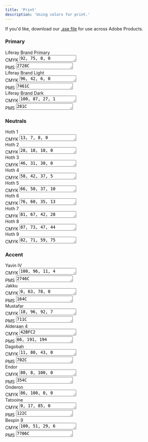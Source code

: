 ```yaml
---
title: 'Print'
description: 'Using colors for print.'
---
```


If you'd like, download our [.ase file](/../resources/colors/print/liferay-brand-palette-cmyk.ase) for use across Adobe Products.

### Primary

<div class="row">
	<div class="col-md-4">
		<div class="card-type-asset color-card">
			<div class="card">
				<div class="aspect-ratio card-item-first" style="background-color: #0b63ce;">
				</div>
				<div class="card-body">
					<div class="card-row">
						<div class="autofit-col autofit-col-expand">
							<div class="card-title text-truncate" title="Color Name">Liferay Brand Primary</div>
							<div class="card-subtitle text-truncate" title="CMYK"><span>CMYK </span><textarea onclick="this.focus();this.select()" rows="1">92, 75, 0, 0</textarea></div>
                            <div class="card-subtitle text-truncate" title="Pantone Matching System"><span>PMS </span><textarea onclick="this.focus();this.select()" rows="1">2728C</textarea></div>
							<div class="card-detail">
							</div>
						</div>
					</div>
				</div>
			</div>
		</div>
	</div>
    <div class="col-md-4">
		<div class="card-type-asset color-card">
			<div class="card">
				<div class="aspect-ratio card-item-first" style="background-color: #1AA0E8;">
				</div>
				<div class="card-body">
					<div class="card-row">
						<div class="autofit-col autofit-col-expand">
							<div class="card-title text-truncate" title="Color Name">Liferay Brand Light</div>
							<div class="card-subtitle text-truncate" title="CMYK"><span>CMYK </span><textarea onclick="this.focus();this.select()" rows="1">96, 42, 6, 0</textarea></div>
                            <div class="card-subtitle text-truncate" title="Pantone Matching System"><span>PMS </span><textarea onclick="this.focus();this.select()" rows="1">7461C</textarea></div>
							<div class="card-detail">
							</div>
						</div>
					</div>
				</div>
			</div>
		</div>
	</div>
	<div class="col-md-4">
		<div class="card-type-asset color-card">
			<div class="card">
				<div class="aspect-ratio card-item-first" style="background-color: #204589;">
				</div>
				<div class="card-body">
					<div class="card-row">
						<div class="autofit-col autofit-col-expand">
							<div class="card-title text-truncate" title="Color Name">Liferay Brand Dark</div>
							<div class="card-subtitle text-truncate" title="CMYK"><span>CMYK </span><textarea onclick="this.focus();this.select()" rows="1">100, 87, 27, 1</textarea></div>
                            <div class="card-subtitle text-truncate" title="Pantone Matching System"><span>PMS </span><textarea onclick="this.focus();this.select()" rows="1">281C</textarea></div>
							<div class="card-detail">
							</div>
						</div>
					</div>
				</div>
			</div>
		</div>
	</div>
</div>

### Neutrals

<div class="row">
	<div class="col-md-4">
		<div class="card-type-asset color-card">
			<div class="card">
				<div class="aspect-ratio card-item-first" style="background-color: #1B324B;">
				</div>
				<div class="card-body">
					<div class="card-row">
						<div class="autofit-col autofit-col-expand">
							<div class="card-title text-truncate" title="Color Name">Hoth 1</div>
							<div class="card-subtitle text-truncate" title="CMYK"><span>CMYK </span><textarea onclick="this.focus();this.select()" rows="1">13, 7, 8, 0</textarea></div>
							<div class="card-detail">
							</div>
						</div>
					</div>
				</div>
			</div>
		</div>
	</div>
    <div class="col-md-4">
		<div class="card-type-asset color-card">
			<div class="card">
				<div class="aspect-ratio card-item-first" style="background-color: #364A64;">
				</div>
				<div class="card-body">
					<div class="card-row">
						<div class="autofit-col autofit-col-expand">
							<div class="card-title text-truncate" title="Color Name">Hoth 2</div>
							<div class="card-subtitle text-truncate" title="CMYK"><span>CMYK </span><textarea onclick="this.focus();this.select()" rows="1">28, 18, 18, 0</textarea></div>
							<div class="card-detail">
							</div>
						</div>
					</div>
				</div>
			</div>
		</div>
	</div>
	<div class="col-md-4">
		<div class="card-type-asset color-card">
			<div class="card">
				<div class="aspect-ratio card-item-first" style="background-color: #50657D;">
				</div>
				<div class="card-body">
					<div class="card-row">
						<div class="autofit-col autofit-col-expand">
							<div class="card-title text-truncate" title="Color Name">Hoth 3</div>
							<div class="card-subtitle text-truncate" title="CMYK"><span>CMYK </span><textarea onclick="this.focus();this.select()" rows="1">46, 31, 30, 0</textarea></div>
							<div class="card-detail">
							</div>
						</div>
					</div>
				</div>
			</div>
		</div>
	</div>
    <div class="col-md-4">
		<div class="card-type-asset color-card">
			<div class="card">
				<div class="aspect-ratio card-item-first" style="background-color: #647480;">
				</div>
				<div class="card-body">
					<div class="card-row">
						<div class="autofit-col autofit-col-expand">
							<div class="card-title text-truncate" title="Color Name">Hoth 4</div>
							<div class="card-subtitle text-truncate" title="CMYK"><span>CMYK </span><textarea onclick="this.focus();this.select()" rows="1">58, 42, 37, 5</textarea></div>
							<div class="card-detail">
							</div>
						</div>
					</div>
				</div>
			</div>
		</div>
	</div>
	<div class="col-md-4">
		<div class="card-type-asset color-card">
			<div class="card">
				<div class="aspect-ratio card-item-first" style="background-color: #7D8B94;">
				</div>
				<div class="card-body">
					<div class="card-row">
						<div class="autofit-col autofit-col-expand">
							<div class="card-title text-truncate" title="Color Name">Hoth 5</div>
							<div class="card-subtitle text-truncate" title="CMYK"><span>CMYK </span><textarea onclick="this.focus();this.select()" rows="1">66, 50, 37, 10</textarea></div>
							<div class="card-detail">
							</div>
						</div>
					</div>
				</div>
			</div>
		</div>
	</div>
		<div class="col-md-4">
		<div class="card-type-asset color-card">
			<div class="card">
				<div class="aspect-ratio card-item-first" style="background-color: #A2AEB3;">
				</div>
				<div class="card-body">
					<div class="card-row">
						<div class="autofit-col autofit-col-expand">
							<div class="card-title text-truncate" title="Color Name">Hoth 6</div>
							<div class="card-subtitle text-truncate" title="CMYK"><span>CMYK </span><textarea onclick="this.focus();this.select()" rows="1">76, 60, 35, 13</textarea></div>
							<div class="card-detail">
							</div>
						</div>
					</div>
				</div>
			</div>
		</div>
	</div>
    <div class="col-md-4">
		<div class="card-type-asset color-card">
			<div class="card">
				<div class="aspect-ratio card-item-first" style="background-color: #C4CACB;">
				</div>
				<div class="card-body">
					<div class="card-row">
						<div class="autofit-col autofit-col-expand">
							<div class="card-title text-truncate" title="Color Name">Hoth 7</div>
							<div class="card-subtitle text-truncate" title="CMYK"><span>CMYK </span><textarea onclick="this.focus();this.select()" rows="1">81, 67, 42, 28</textarea></div>
							<div class="card-detail">
							</div>
						</div>
					</div>
				</div>
			</div>
		</div>
	</div>
	<div class="col-md-4">
		<div class="card-type-asset color-card">
			<div class="card">
				<div class="aspect-ratio card-item-first" style="background-color: #E8E8E7;">
				</div>
				<div class="card-body">
					<div class="card-row">
						<div class="autofit-col autofit-col-expand">
							<div class="card-title text-truncate" title="Color Name">Hoth 8</div>
							<div class="card-subtitle text-truncate" title="CMYK"><span>CMYK </span><textarea onclick="this.focus();this.select()" rows="1">87, 73, 47, 44</textarea></div>
							<div class="card-detail">
							</div>
						</div>
					</div>
				</div>
			</div>
		</div>
	</div>
	<div class="col-md-4">
		<div class="card-type-asset color-card">
			<div class="card">
				<div class="aspect-ratio card-item-first" style="background-color: #F7F8F9;">
				</div>
				<div class="card-body">
					<div class="card-row">
						<div class="autofit-col autofit-col-expand">
							<div class="card-title text-truncate" title="Color Name">Hoth 9</div>
							<div class="card-subtitle text-truncate" title="CMYK"><span>CMYK </span><textarea onclick="this.focus();this.select()" rows="1">82, 71, 59, 75</textarea></div>
							<div class="card-detail">
							</div>
						</div>
					</div>
				</div>
			</div>
		</div>
	</div>
</div>

### Accent

<div class="row">
	<div class="col-md-4">
		<div class="card-type-asset color-card">
			<div class="card">
				<div class="aspect-ratio card-item-first" style="background-color: #1AA0E8;">
				</div>
				<div class="card-body">
					<div class="card-row">
						<div class="autofit-col autofit-col-expand">
							<div class="card-title text-truncate" title="Color Name">Yavin IV</div>
							<div class="card-subtitle text-truncate" title="CMYK"><span>CMYK </span><textarea onclick="this.focus();this.select()" rows="1">100, 96, 11, 4</textarea></div>
                            <div class="card-subtitle text-truncate" title="Pantone Matching System"><span>PMS </span><textarea onclick="this.focus();this.select()" rows="1">2746C</textarea></div>
							<div class="card-detail">
							</div>
						</div>
					</div>
				</div>
			</div>
		</div>
	</div>
    <div class="col-md-4">
		<div class="card-type-asset color-card">
			<div class="card">
				<div class="aspect-ratio card-item-first" style="background-color: #E06E31;">
				</div>
				<div class="card-body">
					<div class="card-row">
						<div class="autofit-col autofit-col-expand">
							<div class="card-title text-truncate" title="Color Name">Jakku</div>
							<div class="card-subtitle text-truncate" title="CMYK"><span>CMYK </span><textarea onclick="this.focus();this.select()" rows="1">0, 63, 78, 0</textarea></div>
                            <div class="card-subtitle text-truncate" title="Pantone Matching System"><span>PMS </span><textarea onclick="this.focus();this.select()" rows="1">164C</textarea></div>
							<div class="card-detail">
							</div>
						</div>
					</div>
				</div>
			</div>
		</div>
	</div>
    <div class="col-md-4">
		<div class="card-type-asset color-card">
			<div class="card">
				<div class="aspect-ratio card-item-first" style="background-color: #D33A2F;">
				</div>
				<div class="card-body">
					<div class="card-row">
						<div class="autofit-col autofit-col-expand">
							<div class="card-title text-truncate" title="Color Name">Mustafar</div>
							<div class="card-subtitle text-truncate" title="CMYK"><span>CMYK </span><textarea onclick="this.focus();this.select()" rows="1">18, 96, 92, 7</textarea></div>
                            <div class="card-subtitle text-truncate" title="Pantone Matching System"><span>PMS </span><textarea onclick="this.focus();this.select()" rows="1">711C</textarea></div>
							<div class="card-detail">
							</div>
						</div>
					</div>
				</div>
			</div>
		</div>
	</div>
</div>

<div class="row">
	<div class="col-md-4">
		<div class="card-type-asset color-card">
			<div class="card">
				<div class="aspect-ratio card-item-first" style="background-color: #42BFC2;">
				</div>
				<div class="card-body">
					<div class="card-row">
						<div class="autofit-col autofit-col-expand">
							<div class="card-title text-truncate" title="Color Name">Alderaan 4</div>
							<div class="card-subtitle text-truncate" title="CMYK"><span>CMYK </span><textarea onclick="this.focus();this.select()" rows="1">42BFC2</textarea></div>
                            <div class="card-subtitle text-truncate" title="Pantone Matching System"><span>PMS </span><textarea onclick="this.focus();this.select()" rows="1">66, 191, 194</textarea></div>
							<div class="card-detail">
							</div>
						</div>
					</div>
				</div>
			</div>
		</div>
	</div>
    <div class="col-md-4">
		<div class="card-type-asset color-card">
			<div class="card">
				<div class="aspect-ratio card-item-first" style="background-color: #E55E75;">
				</div>
				<div class="card-body">
					<div class="card-row">
						<div class="autofit-col autofit-col-expand">
							<div class="card-title text-truncate" title="Color Name">Dagobah</div>
							<div class="card-subtitle text-truncate" title="CMYK"><span>CMYK </span><textarea onclick="this.focus();this.select()" rows="1">11, 80, 43, 0 </textarea></div>
                            <div class="card-subtitle text-truncate" title="Pantone Matching System"><span>PMS </span><textarea onclick="this.focus();this.select()" rows="1">702C</textarea></div>
							<div class="card-detail">
							</div>
						</div>
					</div>
				</div>
			</div>
		</div>
	</div>
    <div class="col-md-4">
		<div class="card-type-asset color-card">
			<div class="card">
				<div class="aspect-ratio card-item-first" style="background-color: #19AB4F;">
				</div>
				<div class="card-body">
					<div class="card-row">
						<div class="autofit-col autofit-col-expand">
							<div class="card-title text-truncate" title="Color Name">Endor</div>
							<div class="card-subtitle text-truncate" title="CMYK"><span>CMYK </span><textarea onclick="this.focus();this.select()" rows="1">80, 8, 100, 0</textarea></div>
                            <div class="card-subtitle text-truncate" title="Pantone Matching System"><span>PMS </span><textarea onclick="this.focus();this.select()" rows="1">354C</textarea></div>
							<div class="card-detail">
							</div>
						</div>
					</div>
				</div>
			</div>
		</div>
	</div>
</div>

<div class="row">
	<div class="col-md-4">
		<div class="card-type-asset color-card">
			<div class="card">
				<div class="aspect-ratio card-item-first" style="background-color: #503690;">
				</div>
				<div class="card-body">
					<div class="card-row">
						<div class="autofit-col autofit-col-expand">
							<div class="card-title text-truncate" title="Color Name">Onderon</div>
							<div class="card-subtitle text-truncate" title="CMYK"><span>CMYK </span><textarea onclick="this.focus();this.select()" rows="1">86, 100, 0, 0</textarea></div>
							<div class="card-detail">
							</div>
						</div>
					</div>
				</div>
			</div>
		</div>
	</div>
    <div class="col-md-4">
		<div class="card-type-asset color-card">
			<div class="card">
				<div class="aspect-ratio card-item-first" style="background-color: #FDCC4A;">
				</div>
				<div class="card-body">
					<div class="card-row">
						<div class="autofit-col autofit-col-expand">
							<div class="card-title text-truncate" title="Color Name">Tatooine</div>
							<div class="card-subtitle text-truncate" title="CMYK"><span>CMYK </span><textarea onclick="this.focus();this.select()" rows="1">0, 17, 85, 0</textarea></div>
                            <div class="card-subtitle text-truncate" title="Pantone Matching System"><span>PMS </span><textarea onclick="this.focus();this.select()" rows="1">122C</textarea></div>
							<div class="card-detail">
							</div>
						</div>
					</div>
				</div>
			</div>
		</div>
	</div>
    <div class="col-md-4">
		<div class="card-type-asset color-card">
			<div class="card">
				<div class="aspect-ratio card-item-first" style="background-color: #47C6F5;">
				</div>
				<div class="card-body">
					<div class="card-row">
						<div class="autofit-col autofit-col-expand">
							<div class="card-title text-truncate" title="Color Name">Bespin 9</div>
							<div class="card-subtitle text-truncate" title="CMYK"><span>CMYK </span><textarea onclick="this.focus();this.select()" rows="1">100, 51, 29, 6</textarea></div>
                            <div class="card-subtitle text-truncate" title="Pantone Matching System"><span>PMS </span><textarea onclick="this.focus();this.select()" rows="1">7706C</textarea></div>
							<div class="card-detail">
							</div>
						</div>
					</div>
				</div>
			</div>
		</div>
	</div>
</div>

